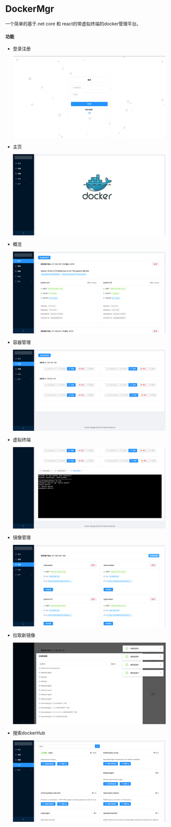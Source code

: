 # DockerMgr 

一个简单的基于.net core 和 react的带虚拟终端的docker管理平台。



#### 功能

- 登录注册

  <img src="img/1.png">

- 主页

  <img src="img/2.png">

- 概览

  <img src="img/3.png">

- 容器管理

  <img src="img/4.png">

- 虚拟终端

  <img src="img/5.png">

- 镜像管理

  <img src="img/6.png">

- 拉取新镜像

  <img src="img/7.png">

- 搜索dockerHub

  <img src="img/8.png">